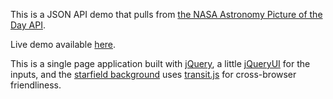 This is a JSON API demo that pulls from [the NASA Astronomy Picture of the Day API](https://api.nasa.gov/api.html#apod).

Live demo available [here](http://www.drewpeifer.com/demo/apod-engine/index.html).

This is a single page application built with [jQuery](https://jquery.com/),
a little [jQueryUI](https://jqueryui.com/) for the inputs, and the
[starfield background](http://www.drewpeifer.com/demo/space/index.html) uses
[transit.js](http://ricostacruz.com/jquery.transit/) for cross-browser friendliness.